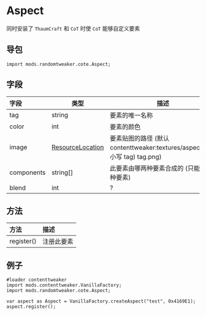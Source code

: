 # Aspect

同时安装了 `ThaumCraft` 和 `CoT` 时使 `CoT` 能够自定义要素

## 导包

```zenscript
import mods.randomtweaker.cote.Aspect;
```

## 字段

| 字段 | 类型 | 描述 |
| :--- | ---- | --- |
| tag | string | 要素的唯一名称 |
| color | int | 要素的颜色 |
| image | [ResourceLocation](https://docs.blamejared.com/1.12/en/Mods/ContentTweaker/Vanilla/Types/Resources/CTResourceLocation/) | 要素贴图的路径 (默认 contenttweaker:textures/aspects/(全小写 tag) tag.png) |
| components | string[] | 此要素由哪两种要素合成的 (只能填两种要素) |
| blend | int | ? |

## 方法

| 方法 | 描述 |
| :---- | :---- |
| register() | 注册此要素 |

## 例子

```zenscript
#loader contenttweaker
import mods.contenttweaker.VanillaFactory;
import mods.randomtweaker.cote.Aspect;

var aspect as Aspect = VanillaFactory.createAspect("test", 0x4169E1);
aspect.register();
```
